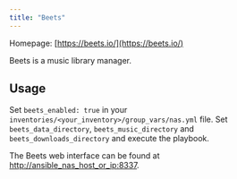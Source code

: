 ```yaml
---
title: "Beets"
---
```


Homepage: [https://beets.io/](https://beets.io/)

Beets is a music library manager.

## Usage

Set `beets_enabled: true` in your `inventories/<your_inventory>/group_vars/nas.yml` file. Set `beets_data_directory`, `beets_music_directory` and `beets_downloads_directory` and execute the playbook.

The Beets web interface can be found at [http://ansible_nas_host_or_ip:8337](http://ansible_nas_host_or_ip:8337).
